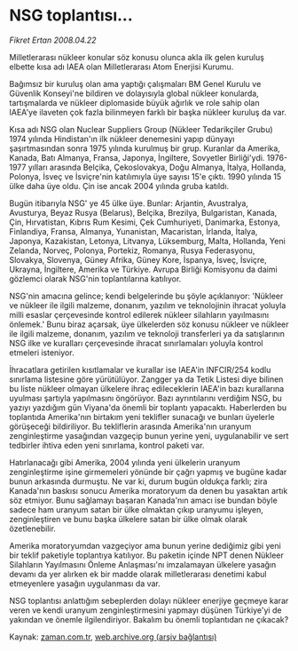 # NSG toplantısı...

*Fikret Ertan 2008.04.22*

<tr><td class="metin" colspan="2" style="padding-top: 20px; padding-left: 5px; padding-right: 10px;">Milletlerarası nükleer konular söz konusu olunca akla ilk gelen kuruluş elbette kısa adı IAEA olan Milletlerarası Atom Enerjisi Kurumu.</td></tr><tr><td class="metin" colspan="2" style="padding-top: 20px; padding-left: 5px; padding-right: 10px;"><p>Bağımsız bir kuruluş olan ama yaptığı çalışmaları BM Genel Kurulu ve Güvenlik Konseyi'ne bildiren ve dolayısıyla global nükleer konularda, tartışmalarda ve nükleer diplomaside büyük ağırlık ve role sahip olan IAEA'ye ilaveten çok fazla bilinmeyen farklı bir başka nükleer kuruluş da var.
<p> Kısa adı NSG olan Nuclear Suppliers Group (Nükleer Tedarikçiler Grubu) 1974 yılında Hindistan'ın ilk nükleer denemesini yapıp dünyayı şaşırtmasından sonra 1975 yılında kurulmuş bir grup. Kuranlar da Amerika, Kanada, Batı Almanya, Fransa, Japonya, İngiltere, Sovyetler Birliği'ydi. 1976-1977 yılları arasında Belçika, Çekoslovakya, Doğu Almanya, İtalya, Hollanda, Polonya, İsveç ve İsviçre'nin katılımıyla üye sayısı 15'e çıktı. 1990 yılında 15 ülke daha üye oldu. Çin ise ancak 2004 yılında gruba katıldı.
<p> Bugün itibarıyla NSG' ye 45 ülke üye. Bunlar: Arjantin, Avustralya, Avusturya, Beyaz Rusya (Belarus), Belçika, Brezilya, Bulgaristan, Kanada, Çin, Hırvatistan, Kıbrıs Rum Kesimi, Çek Cumhuriyeti, Danimarka, Estonya, Finlandiya, Fransa, Almanya, Yunanistan, Macaristan, İrlanda, İtalya, Japonya, Kazakistan, Letonya, Litvanya, Lüksemburg, Malta, Hollanda, Yeni Zelanda, Norveç, Polonya, Portekiz, Romanya, Rusya Federasyonu, Slovakya, Slovenya, Güney Afrika, Güney Kore, İspanya, İsveç, İsviçre, Ukrayna, İngiltere, Amerika ve Türkiye. Avrupa Birliği Komisyonu da daimi gözlemci olarak NSG'nin toplantılarına katılıyor.
<p> NSG'nin amacına gelince; kendi belgelerinde bu şöyle açıklanıyor: 'Nükleer ve nükleer ile ilgili malzeme, donanım, yazılım ve teknolojinin ihracat yoluyla milli esaslar çerçevesinde kontrol edilerek nükleer silahların yayılmasını önlemek.' Bunu biraz açarsak, üye ülkelerden söz konusu nükleer ve nükleer ile ilgili malzeme, donanım, yazılım ve teknoloji transferleri ya da satışlarının NSG ilke ve kuralları çerçevesinde ihracat sınırlamaları yoluyla kontrol etmeleri isteniyor.
<p> İhracatlara getirilen kısıtlamalar ve kurallar ise IAEA'in INFCIR/254 kodlu sınırlama listesine göre yürütülüyor. Zangger ya da Tetik Listesi diye bilinen bu liste nükleer olmayan ülkelere ihraç edileceklerin IAEA'in bazı kurallarına uyulması şartıyla yapılmasını öngörüyor. Bazı ayrıntılarını verdiğim NSG, bu yazıyı yazdığım gün Viyana'da önemli bir toplantı yapacaktı. Haberlerden bu toplantıda Amerika'nın birtakım yeni teklifler sunacağı ve bunları üyelerle görüşeceği bildiriliyor. Bu tekliflerin arasında Amerika'nın uranyum zenginleştirme yasağından vazgeçip bunun yerine yeni, uygulanabilir ve sert tedbirler ihtiva eden yeni sınırlama, kontrol paketi var. 
<p> Hatırlanacağı gibi Amerika, 2004 yılında yeni ülkelerin uranyum zenginleştirme işine girmemeleri yönünde bir çağrı yapmış ve bugüne kadar bunun arkasında durmuştu. Ne var ki, durum bugün oldukça farklı; zira Kanada'nın baskısı sonucu Amerika moratoryum da denen bu yasaktan artık söz etmiyor. Bunu sağlamayı başaran Kanada'nın amacı ise bundan böyle sadece ham uranyum satan bir ülke olmaktan çıkıp uranyumu işleyen, zenginleştiren ve bunu başka ülkelere satan bir ülke olmak olarak özetlenebilir.
<p> Amerika moratoryumdan vazgeçiyor ama bunun yerine dediğimiz gibi yeni bir teklif paketiyle toplantıya katılıyor. Bu paketin içinde NPT denen Nükleer Silahların Yayılmasını Önleme Anlaşması'nı imzalamayan ülkelere yasağın devamı da yer alırken ek bir madde olarak milletlerarası denetimi kabul etmeyenlere yasağın uygulanması da var.
<p> NSG toplantısı anlattığım sebeplerden dolayı nükleer enerjiye geçmeye karar veren ve kendi uranyum zenginleştirmesini yapmayı düşünen Türkiye'yi de yakından ve önemle ilgilendiriyor. Bakalım bu önemli toplantıdan ne çıkacak?<br/></p></p></p></p></p></p></p></p></td></tr>

Kaynak: [zaman.com.tr](http://zaman.com.tr/yazar.do?yazino=679875), [web.archive.org (arşiv bağlantısı)](http://web.archive.org/web/20080503041937/http://www.zaman.com.tr:80/yazar.do?yazino=679875)
